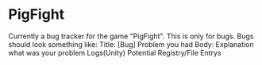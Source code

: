 # PigFight
Currently a bug tracker for the game "PigFight".
This is only for bugs.
Bugs should look something like:
Title: [Bug] Problem you had
Body: Explanation what was your problem
      Logs(Unity)
      Potential Registry/File Entrys
